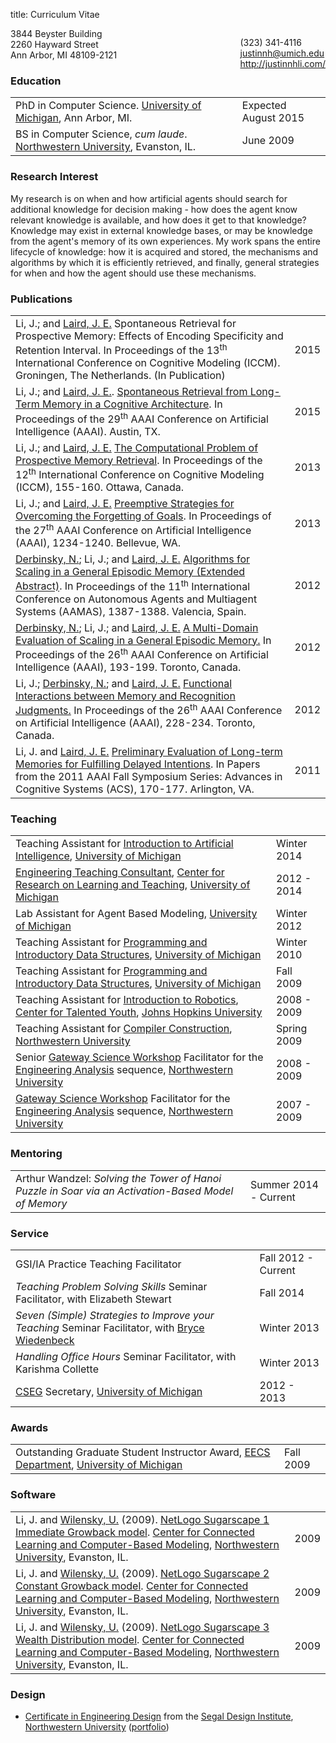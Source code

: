 title: Curriculum Vitae

<div class="visible-print">
	<p style="float:right">
		(323) 341-4116<br>
		<a href="mailto:justinnh@umich.edu">justinnh@umich.edu</a><br>
		<a href="http://justinnhli.com/">http://justinnhli.com/</a>
	</p>
	<p>
		3844 Beyster Building<br>
		2260 Hayward Street<br>
		Ann Arbor, MI 48109-2121
	</p>
</div>

### Education ###
<table class="cv-table">
	<tr>
		<td>
			PhD in Computer Science. <a href="http://umich.edu/">University of Michigan</a>, Ann Arbor, MI.
		</td>
		<td>
			Expected August 2015
		</td>
	</tr>
	<tr>
		<td>
			BS in Computer Science, <em>cum laude</em>. <a href="http://www.northwestern.edu/">Northwestern University</a>, Evanston, IL.
		</td>
		<td>
			June 2009
		</td>
	</tr>
</table>

### Research Interest ###

<p class="cv-paragraph">
	My research is on when and how artificial agents should search for additional knowledge for decision making - how does the agent know relevant knowledge is available, and how does it get to that knowledge?
	Knowledge may exist in external knowledge bases, or may be knowledge from the agent's memory of its own experiences.
	My work spans the entire lifecycle of knowledge: how it is acquired and stored, the mechanisms and algorithms by which it is efficiently retrieved, and finally, general strategies for when and how the agent should use these mechanisms.
</p>

### Publications ###
<table class="cv-table">
	<tr>
		<td>
			<span class="cv-me">Li, J.</span>; and <a href="http://ai.eecs.umich.edu/people/laird/">Laird, J. E.</a>
			Spontaneous Retrieval for Prospective Memory: Effects of Encoding Specificity and Retention Interval.
			In <span class="cv-booktitle">Proceedings of the 13<sup>th</sup> International Conference on Cognitive Modeling (ICCM)</span>.
			<!--
			<a class="cv-title" href="/files/publications/Li2013TheComputationalProblem.pdf">The Computational Problem of Prospective Memory Retrieval</a>.
			In <span class="cv-booktitle">Proceedings of the 13<sup>th</sup> International Conference on Cognitive Modeling (ICCM)</span>, 155-160.
			-->
			Groningen, The Netherlands.
			(In Publication)
		</td>
		<td>
			2015
		</td>
	</tr>
	<tr>
		<td>
			<span class="cv-me">Li, J.</span>; and <a href="http://ai.eecs.umich.edu/people/laird/">Laird, J. E.</a>.
			<a class="cv-title" href="/files/publications/Li2015SpontaneousRetrievalFrom.pdf">Spontaneous Retrieval from Long-Term Memory in a Cognitive Architecture</a>.
			In <span class="cv-booktitle">Proceedings of the 29<sup>th</sup> AAAI Conference on Artificial Intelligence (AAAI)</span>.
			<!--
			In <span class="cv-booktitle">Proceedings of the 29<sup>th</sup> AAAI Conference on Artificial Intelligence (AAAI)</span>, 1234-1240.
			-->
			Austin, TX.
		</td>
		<td>
			2015
		</td>
	</tr>
	<tr>
		<td>
			<span class="cv-me">Li, J.</span>; and <a href="http://ai.eecs.umich.edu/people/laird/">Laird, J. E.</a>
			<a class="cv-title" href="/files/publications/Li2013TheComputationalProblem.pdf">The Computational Problem of Prospective Memory Retrieval</a>.
			In <span class="cv-booktitle">Proceedings of the 12<sup>th</sup> International Conference on Cognitive Modeling (ICCM)</span>, 155-160.
			Ottawa, Canada.
		</td>
		<td>
			2013
		</td>
	</tr>
	<tr>
		<td>
			<span class="cv-me">Li, J.</span>; and <a href="http://ai.eecs.umich.edu/people/laird/">Laird, J. E.</a>
			<a class="cv-title" href="/files/publications/Li2013PreemptiveStrategiesFor.pdf">Preemptive Strategies for Overcoming the Forgetting of Goals</a>.
			In <span class="cv-booktitle">Proceedings of the 27<sup>th</sup> AAAI Conference on Artificial Intelligence (AAAI)</span>, 1234-1240.
			Bellevue, WA.
		</td>
		<td>
			2013
		</td>
	</tr>
	<tr>
		<td>
			<a href="http://derbinsky.info/">Derbinsky, N.</a>; <span class="cv-me">Li, J.</span>; and <a href="http://ai.eecs.umich.edu/people/laird/">Laird, J. E.</a>
			<a class="cv-title" href="/files/publications/Derbinsky2012AlgorithmsForScaling.pdf">Algorithms for Scaling in a General Episodic Memory (Extended Abstract)</a>.
			In <span class="cv-booktitle">Proceedings of the 11<sup>th</sup> International Conference on Autonomous Agents and Multiagent Systems (AAMAS)</span>, 1387-1388.
			Valencia, Spain.
		</td>
		<td>
			2012
		</td>
	</tr>
	<tr>
		<td>
			<a href="http://derbinsky.info/">Derbinsky, N.</a>; <span class="cv-me">Li, J.</span>; and <a href="http://ai.eecs.umich.edu/people/laird/">Laird, J. E.</a>
			<a class="cv-title" href="/files/publications/Derbinsky2012AMultiDomain.pdf">A Multi-Domain Evaluation of Scaling in a General Episodic Memory.</a>
			In <span class="cv-booktitle">Proceedings of the 26<sup>th</sup> AAAI Conference on Artificial Intelligence (AAAI)</span>, 193-199.
			Toronto, Canada.
		</td>
		<td>
			2012
		</td>
	</tr>
	<tr>
		<td>
			<span class="cv-me">Li, J.</span>; <a href="http://derbinsky.info/">Derbinsky, N.</a>; and <a href="http://ai.eecs.umich.edu/people/laird/">Laird, J. E.</a>
			<a class="cv-title" href="/files/publications/Li2012FunctionalInteractionsBetween.pdf">Functional Interactions between Memory and Recognition Judgments.</a>
			In <span class="cv-booktitle">Proceedings of the 26<sup>th</sup> AAAI Conference on Artificial Intelligence (AAAI)</span>, 228-234.
			Toronto, Canada.
		</td>
		<td>
			2012
		</td>
	</tr>
	<tr>
		<td>
			<span class="cv-me">Li, J.</span> and <a href="http://ai.eecs.umich.edu/people/laird/">Laird, J. E.</a>
			<a class="cv-title" href="/files/publications/Li2011PreliminaryEvaluationOf.pdf">Preliminary Evaluation of Long-term Memories for Fulfilling Delayed Intentions</a>.
			In <span class="cv-booktitle">Papers from the 2011 AAAI Fall Symposium Series: Advances in Cognitive Systems (ACS)</span>, 170-177.
			Arlington, VA.
		</td>
		<td>
			2011
		</td>
	</tr>
</table>

### Teaching ###
<table class="cv-table">
	<tr>
		<td>Teaching Assistant for <a href="http://www.engin.umich.edu/college/academics/bulletin/courses/eecs">Introduction to Artificial Intelligence</a>, <a href="http://umich.edu/">University of Michigan</a></td>
		<td>Winter 2014</td>
	</tr>
	<tr>
		<td><a href="http://crlte.engin.umich.edu/gsi_serv/etc/what-are-the-etcs/">Engineering Teaching Consultant</a>, <a href="http://crlt.umich.edu/">Center for Research on Learning and Teaching</a>, <a href="http://umich.edu/">University of Michigan</a></td>
		<td>2012 - 2014</td>
	</tr>
	<tr>
		<td>Lab Assistant for Agent Based Modeling, <a href="http://umich.edu/">University of Michigan</a></td>
		<td>Winter 2012</td>
	</tr>
	<tr>
		<td>Teaching Assistant for <a href="http://www.engin.umich.edu/college/academics/bulletin/courses/eecs">Programming and Introductory Data Structures</a>, <a href="http://umich.edu/">University of Michigan</a></td>
		<td>Winter 2010</td>
	</tr>
	<tr>
		<td>Teaching Assistant for <a href="http://www.engin.umich.edu/college/academics/bulletin/courses/eecs">Programming and Introductory Data Structures</a>, <a href="http://umich.edu/">University of Michigan</a></td>
		<td>Fall 2009</td>
	</tr>
	<tr>
		<td>Teaching Assistant for <a href="http://cty.jhu.edu/summer/grades2-6/catalog/math.html#irob">Introduction to Robotics</a>,  <a href="http://cty.jhu.edu/">Center for Talented Youth</a>, <a href="http://www.jhu.edu/">Johns Hopkins University</a></td>
		<td>2008 - 2009</td>
	</tr>
	<tr>
		<td>Teaching Assistant for <a href="http://eecs.northwestern.edu/~robby/courses/322-2009-spring/">Compiler Construction</a>, <a href="http://www.northwestern.edu/">Northwestern University</a></td>
		<td>Spring 2009</td>
	</tr>
	<tr>
		<td>Senior <a href="http://www.northwestern.edu/searle/programs-events/undergrad/group-study/gsw/index.html">Gateway Science Workshop</a> Facilitator for the <a href="http://www.mccormick.northwestern.edu/undergraduates/bachelors-degree-curriculum/core/engineering-first/coursework.html">Engineering Analysis</a> sequence, <a href="http://www.northwestern.edu/">Northwestern University</a></td>
		<td>2008 - 2009</td>
	</tr>
	<tr>
		<td><a href="http://www.northwestern.edu/searle/programs-events/undergrad/group-study/gsw/index.html">Gateway Science Workshop</a> Facilitator for the <a href="http://www.mccormick.northwestern.edu/undergraduates/bachelors-degree-curriculum/core/engineering-first/coursework.html">Engineering Analysis</a> sequence, <a href="http://www.northwestern.edu/">Northwestern University</a></td>
		<td>2007 - 2009</td>
	</tr>
</table>

### Mentoring ###
<table class="cv-table">
	<tr>
		<td>
			Arthur Wandzel: <em>Solving the Tower of Hanoi Puzzle in Soar via an Activation-Based Model of Memory</em>
		</td>
		<td>
			Summer 2014 - Current
		</td>
	</tr>
</table>

### Service ###
<table class="cv-table">
	<tr>
		<td>
			GSI/IA Practice Teaching Facilitator
		</td>
		<td>
			Fall 2012 - Current
		</td>
	</tr>
	<tr>
		<td>
			<em>Teaching Problem Solving Skills</em> Seminar Facilitator, with Elizabeth Stewart
		</td>
		<td>
			Fall 2014
		</td>
	</tr>
	<tr>
		<td>
			<em>Seven (Simple) Strategies to Improve your Teaching</em> Seminar Facilitator, with <a href="http://web.eecs.umich.edu/~btwied/">Bryce Wiedenbeck</a>
		</td>
		<td>
			Winter 2013
		</td>
	</tr>
	<tr>
		<td>
			<em>Handling Office Hours</em> Seminar Facilitator, with Karishma Collette
		</td>
		<td>
			Winter 2013
		</td>
	</tr>
	<tr>
		<td>
			<a href="http://cseg.eecs.umich.edu/">CSEG</a> Secretary, <a href="http://umich.edu/">University of Michigan</a>
		</td>
		<td>
			2012 - 2013
		</td>
	</tr>
</table>

### Awards ###
<table class="cv-table">
	<tr>
		<td>
			Outstanding Graduate Student Instructor Award, <a href="http://www.eecs.umich.edu/">EECS Department</a>, <a href="http://umich.edu/">University of Michigan</a>
		</td>
		<td>
			Fall 2009
		</td>
	</tr>
</table>

### Software ###
<table class="cv-table">
	<tr>
		<td>
			<span class="cv-me">Li, J.</span> and <a href="http://ccl.northwestern.edu/uri/">Wilensky, U.</a> (2009).
			<a class="cv-title" href="http://ccl.northwestern.edu/netlogo/models/Sugarscape1ImmediateGrowback">NetLogo Sugarscape 1 Immediate Growback model</a>.
			<a href="http://ccl.northwestern.edu/">Center for Connected Learning and Computer-Based Modeling</a>, <a href="http://www.northwestern.edu/">Northwestern University</a>, Evanston, IL.
		</td>
		<td>
			2009
		</td>
	</tr>
	<tr>
		<td>
			<span class="cv-me">Li, J.</span> and <a href="http://ccl.northwestern.edu/uri/">Wilensky, U.</a> (2009).
			<a class="cv-title" href="http://ccl.northwestern.edu/netlogo/models/Sugarscape2ConstantGrowback">NetLogo Sugarscape 2 Constant Growback model</a>.
			<a href="http://ccl.northwestern.edu/">Center for Connected Learning and Computer-Based Modeling</a>, <a href="http://www.northwestern.edu/">Northwestern University</a>, Evanston, IL.
		</td>
		<td>
			2009
		</td>
	</tr>
	<tr>
		<td>
			<span class="cv-me">Li, J.</span> and <a href="http://ccl.northwestern.edu/uri/">Wilensky, U.</a> (2009).
			<a class="cv-title" href="http://ccl.northwestern.edu/netlogo/models/Sugarscape3WealthDistribution">NetLogo Sugarscape 3 Wealth Distribution model</a>.
			<a href="http://ccl.northwestern.edu/">Center for Connected Learning and Computer-Based Modeling</a>, <a href="http://www.northwestern.edu/">Northwestern University</a>, Evanston, IL.
		</td>
		<td>
			2009
		</td>
	</tr>
</table>

### Design ###
<ul class="cv-list">
	<li><a href="http://segal.northwestern.edu/programs/undergraduate/segal-design-certificate/">Certificate in Engineering Design</a> from the <a href="http://segal.northwestern.edu/">Segal Design Institute</a>, <a href="http://www.northwestern.edu/">Northwestern University</a><span class="hidden-print"> (<a href="/files/publications/portfolio.pdf">portfolio</a>)</span></li>
</ul>
